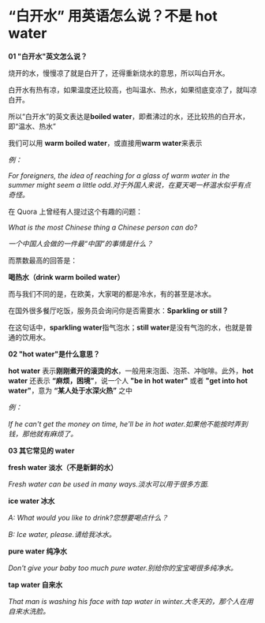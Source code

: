 # “白开水” 用英语怎么说？不是 hot water

**01 "白开水"英文怎么说？**

烧开的水，慢慢凉了就是白开了，还得重新烧水的意思，所以叫白开水。

白开水有热有凉，如果温度还比较高，也叫温水、热水，如果彻底变凉了，就叫凉白开。

所以“白开水”的英文表达是**boiled water**，即煮沸过的水，还比较热的白开水，即“温水、热水”

我们可以用 **warm boiled water**，或直接用**warm water**来表示

_例：_

_For foreigners, the idea of reaching for a glass of warm water in the summer might seem a little odd.对于外国人来说，在夏天喝一杯温水似乎有点奇怪。_

在 Quora 上曾经有人提过这个有趣的问题：

_What is the most Chinese thing a Chinese person can do?_

_一个中国人会做的一件最“中国”的事情是什么？_

而票数最高的回答是：

**喝热水（drink warm boiled water）**

而与我们不同的是，在欧美，大家喝的都是冷水，有的甚至是冰水。

在国外很多餐厅吃饭，服务员会询问你是否需要水：**Sparkling or still？**

在这句话中，**sparkling water**指气泡水；**still water**是没有气泡的水，也就是普通的饮用水。

**02 "hot water"是什么意思？**

**hot water** 表示**刚刚煮开的滚烫的水**，一般用来泡面、泡茶、冲咖啡。此外，**hot water** 还表示 **“麻烦，困境”**，说一个人 **"be in hot water"** 或者 **"get into hot water"**，意为 **“某人处于水深火热”** 之中

_例：_

_If he can't get the money on time, he'll be in hot water.如果他不能按时弄到钱，那他就有麻烦了。_

**03 其它常见的 water**

**fresh water 淡水（不是新鲜的水）**

_Fresh water can be used in many ways.淡水可以用于很多方面._

**ice water 冰水**

_A: What would you like to drink?您想要喝点什么？_

_B: Ice water, please.请给我冰水。_

**pure water 纯净水**

_Don't give your baby too much pure water.别给你的宝宝喝很多纯净水。_

**tap water 自来水**

_That man is washing his face with tap water in winter.大冬天的，那个人在用自来水洗脸。_
